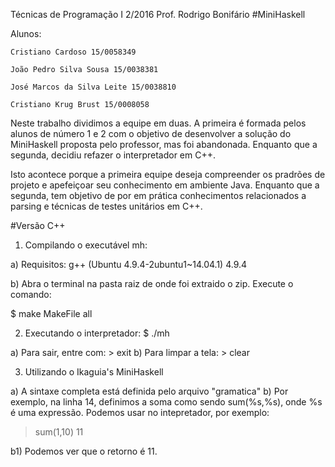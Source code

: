Técnicas de Programação I 2/2016 Prof. Rodrigo Bonifário
#MiniHaskell

Alunos:

    Cristiano Cardoso 15/0058349

    João Pedro Silva Sousa 15/0038381

    José Marcos da Silva Leite 15/0038810

    Cristiano Krug Brust 15/0008058

Neste trabalho dividimos a equipe em duas. A primeira é formada pelos alunos de número 1 e 2 com o objetivo de desenvolver a solução do MiniHaskell proposta pelo professor, mas foi abandonada. Enquanto que a segunda, decidiu refazer o interpretador em C++.

Isto acontece porque a primeira equipe deseja compreender os pradrões de projeto e apefeiçoar seu conhecimento em ambiente Java. Enquanto que a segunda, tem objetivo de por em prática conhecimentos relacionados a parsing e técnicas de testes unitários em C++.

#Versão C++

1. Compilando o executável mh: 

a) Requisitos:
g++ (Ubuntu 4.9.4-2ubuntu1~14.04.1) 4.9.4

b) Abra o terminal na pasta raiz de onde foi extraido o zip. Execute o comando:

$ make MakeFile all

2. Executando o interpretador: $ ./mh

a) Para sair, entre com: > exit
b) Para limpar a tela: > clear

3. Utilizando o Ikaguia's MiniHaskell

a) A sintaxe completa está definida pelo arquivo "gramatica"
b) Por exemplo, na linha 14, definimos a soma como sendo sum(%s,%s), onde %s é uma expressão. Podemos usar no intepretador, por exemplo:

> sum(1,10)
11

b1) Podemos ver que o retorno é 11.
